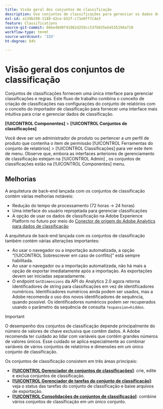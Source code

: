 ```yaml
---
title: Visão geral dos conjuntos de classificação
description: Use conjuntos de classificações para gerenciar os dados de classificação.
exl-id: a139b298-1188-42ce-b52f-c71e0ff7c4e3
feature: Classifications
source-git-commit: 66be48d0f41061d259cc53fb835ebd155294a710
workflow-type: tm+mt
source-wordcount: '333'
ht-degree: 84%

---
```


# Visão geral dos conjuntos de classificação

Conjuntos de classificações fornecem uma única interface para gerenciar classificações e regras. Este fluxo de trabalho combina o conceito de criação de classificações nas configurações do conjunto de relatórios com o conceito do importador de classificação para fornecer uma interface mais intuitiva para criar e gerenciar dados de classificação.

**[!UICONTROL Componentes]** > **[!UICONTROL Conjuntos de classificações]**

Você deve ser um administrador de produto ou pertencer a um perfil de produto que contenha o item de permissão [!UICONTROL Ferramentas do conjunto de relatórios] > [!UICONTROL Classificações] para ver este item de menu. Observe que, embora as interfaces anteriores de gerenciamento de classificação estejam na [!UICONTROL Admin] , os conjuntos de classificações estão na [!UICONTROL Componentes] menu.

## Melhorias

A arquitetura de back-end lançada com os conjuntos de classificação contém várias melhorias notáveis:

* Redução do tempo de processamento (72 horas → 24 horas)
* Uma interface do usuário reprojetada para gerenciar classificações
* A opção de usar os dados de classificação na Adobe Experience Platform no futuro por meio do [Conector de origem do Adobe Analytics para dados de classificação](https://experienceleague.adobe.com/en/docs/experience-platform/sources/connectors/adobe-applications/classifications)

A arquitetura de back-end lançada com os conjuntos de classificação também contém várias alterações importantes:

* Ao usar o navegador ou a importação automatizada, a opção “[!UICONTROL Sobrescrever em caso de conflito]” está sempre habilitada.
* Ao usar o navegador ou a importação automatizada, não há mais a opção de exportar imediatamente após a importação. As exportações devem ser iniciadas separadamente.
* O endpoint `GetDimensions` da API do Analytics 2.0 agora retorna identificadores de string para classificações em vez de identificadores numéricos. Identificadores numéricos ainda podem ser usados, mas a Adobe recomenda o uso dos novos identificadores de sequência, quando possível. Os identificadores numéricos podem ser recuperados usando o parâmetro da sequência de consulta `?expansion=hidden`.

>[!IMPORTANT]
>
>O desempenho dos conjuntos de classificação depende principalmente do número de valores de chave exclusiva que contêm dados. A Adobe recomenda ter cuidado ao lidar com variáveis que contêm grandes números de valores únicos. Esse cuidado se aplica especialmente ao combinar variáveis de vários conjuntos de relatórios e dimensões em um único conjunto de classificação.

Os conjuntos de classificação consistem em três áreas principais:

* [**[!UICONTROL Gerenciador de conjuntos de classificações]**](manage/set-manager.md): crie, edite e exclua conjuntos de classificação.
* [**[!UICONTROL Gerenciador de tarefas do conjunto de classificação]**](job-manager.md): veja o status das tarefas do conjunto de classificação e baixe arquivos de exportação.
* [**[!UICONTROL Consolidações de conjuntos de classificação]**](consolidations/manage.md): combine vários conjuntos de classificação em um único conjunto.
